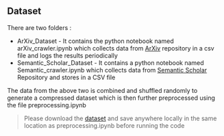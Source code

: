 ## Dataset

There are two folders :

* ArXiv_Dataset - It contains the python notebook named arXiv_crawler.ipynb which collects data from [ArXiv](https://arxiv.org/) repository in a csv file and logs the results periodically
* Semantic_Scholar_Dataset - It contains a python notebook named Semantic_crawler.ipynb which collects data from [Semantic Scholar](https://www.semanticscholar.org/) Repository and stores in a CSV file

The data from the above two is combined and shuffled randomly to generate a compressed dataset which is then further preprocessed using the file preprocessing.ipynb

> Please download the [dataset](https://drive.google.com/file/d/1_71U07k_cXUG9H7wPR5zQKavh-fzZbs-/view?usp=sharing) and save anywhere locally in the same location as preprocessing.ipynb before running the code
